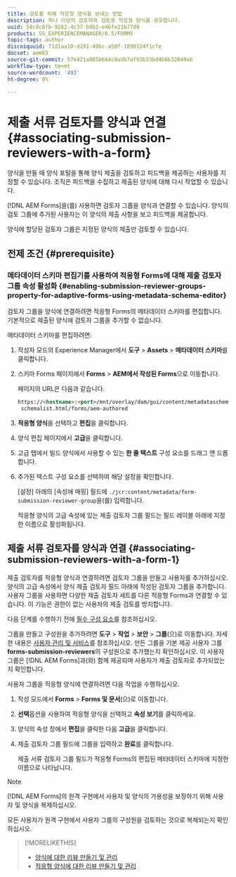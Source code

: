 ```yaml
---
title: 검토를 위해 적응형 양식을 보내는 방법
description: 하나 이상의 검토자와 검토용 적응형 양식을 공유합니다.
uuid: 58c8c8fb-9262-4c37-b9b2-e46fe21b77d9
products: SG_EXPERIENCEMANAGER/6.5/FORMS
topic-tags: author
discoiquuid: 71d1aa10-d191-49bc-a50f-1098324f1cfe
docset: aem65
source-git-commit: 57e421a865b664c0adb7af93b33bd4b6b32049ab
workflow-type: tm+mt
source-wordcount: '493'
ht-degree: 0%

---
```



# 제출 서류 검토자를 양식과 연결 {#associating-submission-reviewers-with-a-form}

양식을 만들 때 양식 포털을 통해 양식 제출을 검토하고 피드백을 제공하는 사용자를 지정할 수 있습니다. 조직은 피드백을 수집하고 제출된 양식에 대해 다시 작업할 수 있습니다.

[!DNL AEM Forms]을(를) 사용하면 검토자 그룹을 양식과 연결할 수 있습니다. 양식의 검토 그룹에 추가된 사용자는 이 양식의 제출 사항을 보고 피드백을 제공합니다.

양식에 할당된 검토자 그룹은 지정된 양식의 제출만 검토할 수 있습니다.

## 전제 조건 {#prerequisite}

### 메타데이터 스키마 편집기를 사용하여 적응형 Forms에 대해 제출 검토자 그룹 속성 활성화 {#enabling-submission-reviewer-groups-property-for-adaptive-forms-using-metadata-schema-editor}

검토자 그룹을 양식에 연결하려면 적응형 Forms의 메타데이터 스키마를 편집합니다. 기본적으로 제출된 양식에 검토자 그룹을 추가할 수 없습니다.

메타데이터 스키마를 편집하려면:

1. 작성자 모드의 Experience Manager에서 **도구** > **Assets** > **메타데이터 스키마**&#x200B;를 클릭합니다.
1. 스키마 Forms 페이지에서 **Forms** > **AEM에서 작성된 Forms**&#x200B;으로 이동합니다.

   페이지의 URL은 다음과 같습니다.

   ```html
   https://<hostname>:<port>/mnt/overlay/dam/gui/content/metadataschemaeditor/
    schemalist.html/forms/aem-authored
   ```

1. **적응형 양식**&#x200B;을 선택하고 **편집**&#x200B;을 클릭합니다.
1. 양식 편집 페이지에서 **고급**&#x200B;을 클릭합니다.
1. 고급 탭에서 빌드 양식에서 사용할 수 있는 **한 줄 텍스트** 구성 요소를 드래그 앤 드롭합니다.
1. 추가된 텍스트 구성 요소를 선택하여 해당 설정을 확인합니다.

   [설정] 아래의 [속성에 매핑] 필드에 `./jcr:content/metadata/form-submission-reviewer-group`을(를) 입력합니다.

   적응형 양식의 고급 속성에 있는 제출 검토자 그룹 필드는 필드 레이블 아래에 지정한 이름으로 활성화됩니다.

## 제출 서류 검토자를 양식과 연결 {#associating-submission-reviewers-with-a-form-1}

제출 검토자를 적응형 양식과 연결하려면 검토자 그룹을 만들고 사용자를 추가하십시오. 양식의 고급 속성에서 양식 제출 검토자 필드 아래에 작성된 검토자 그룹을 추가합니다.
사용자 그룹을 사용하면 다양한 제출 검토자 세트를 다른 적응형 Forms과 연결할 수 있습니다. 이 기능은 권한이 없는 사용자의 제출 검토를 방지합니다.

다음 단계를 수행하기 전에 [필수 구성 요소](adding-reviewers-form.md#prerequisite)를 참조하십시오.

그룹을 만들고 구성원을 추가하려면 **도구** > **작업** > **보안** > **그룹**(으)로 이동합니다.
자세한 내용은 [사용자 관리 및 서비스](https://experienceleague.adobe.com/docs/experience-manager-65/administering/security/security.html)를 참조하십시오.
만든 그룹을 기본 제공 사용자 그룹 **forms-submission-reviewers**&#x200B;의 구성원으로 추가했는지 확인하십시오. 이 사용자 그룹은 [!DNL AEM Forms]과(와) 함께 제공되며 사용자가 제출 검토자로 추가되었는지 확인합니다.

사용자 그룹을 적응형 양식에 연결하려면 다음 작업을 수행하십시오.

1. 작성 모드에서 **Forms** > **Forms 및 문서**(으)로 이동합니다.
1. **선택**옵션을 사용하여 적응형 양식을 선택하고 **속성 보기**&#x200B;를 클릭하세요.
1. 양식의 속성 창에서 **편집**&#x200B;을 클릭한 다음 **고급**&#x200B;을 클릭합니다.
1. 제출 검토자 그룹 필드에 그룹을 입력하고 **완료**&#x200B;를 클릭합니다.

   제출 서류 검토자 그룹 필드가 적응형 Forms의 편집된 메타데이터 스키마에 지정한 이름으로 나타납니다.

>[!NOTE]
>
>[!DNL AEM Forms]의 원격 구현에서 사용자 및 양식의 가용성을 보장하기 위해 사용자 및 양식을 복제하십시오.
>
>모든 사용자가 원격 구현에서 사용자 그룹의 구성원을 검토하는 것으로 복제되는지 확인하십시오.

>[!MORELIKETHIS]
>
>* [양식에 대한 리뷰 만들기 및 관리](/help/forms/create-reviews-forms.md)
>* [적응형 양식에 대한 리뷰 만들기 및 관리](/help/forms/review-adaptiveforms-in-sites-page.md)